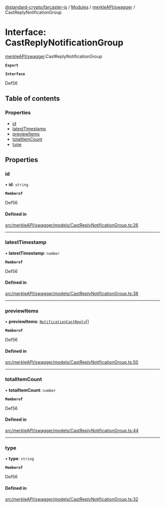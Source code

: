[@standard-crypto/farcaster-js](../README.md) / [Modules](../modules.md) / [merkleAPI/swagger](../modules/merkleAPI_swagger.md) / CastReplyNotificationGroup

# Interface: CastReplyNotificationGroup

[merkleAPI/swagger](../modules/merkleAPI_swagger.md).CastReplyNotificationGroup

**`Export`**

**`Interface`**

Def56

## Table of contents

### Properties

- [id](merkleAPI_swagger.CastReplyNotificationGroup.md#id)
- [latestTimestamp](merkleAPI_swagger.CastReplyNotificationGroup.md#latesttimestamp)
- [previewItems](merkleAPI_swagger.CastReplyNotificationGroup.md#previewitems)
- [totalItemCount](merkleAPI_swagger.CastReplyNotificationGroup.md#totalitemcount)
- [type](merkleAPI_swagger.CastReplyNotificationGroup.md#type)

## Properties

### id

• **id**: `string`

**`Memberof`**

Def56

#### Defined in

[src/merkleAPI/swagger/models/CastReplyNotificationGroup.ts:26](https://github.com/standard-crypto/farcaster-js/blob/main/src/merkleAPI/swagger/models/CastReplyNotificationGroup.ts#L26)

___

### latestTimestamp

• **latestTimestamp**: `number`

**`Memberof`**

Def56

#### Defined in

[src/merkleAPI/swagger/models/CastReplyNotificationGroup.ts:38](https://github.com/standard-crypto/farcaster-js/blob/main/src/merkleAPI/swagger/models/CastReplyNotificationGroup.ts#L38)

___

### previewItems

• **previewItems**: [`NotificationCastReply`](merkleAPI_swagger.NotificationCastReply.md)[]

**`Memberof`**

Def56

#### Defined in

[src/merkleAPI/swagger/models/CastReplyNotificationGroup.ts:50](https://github.com/standard-crypto/farcaster-js/blob/main/src/merkleAPI/swagger/models/CastReplyNotificationGroup.ts#L50)

___

### totalItemCount

• **totalItemCount**: `number`

**`Memberof`**

Def56

#### Defined in

[src/merkleAPI/swagger/models/CastReplyNotificationGroup.ts:44](https://github.com/standard-crypto/farcaster-js/blob/main/src/merkleAPI/swagger/models/CastReplyNotificationGroup.ts#L44)

___

### type

• **type**: `string`

**`Memberof`**

Def56

#### Defined in

[src/merkleAPI/swagger/models/CastReplyNotificationGroup.ts:32](https://github.com/standard-crypto/farcaster-js/blob/main/src/merkleAPI/swagger/models/CastReplyNotificationGroup.ts#L32)
